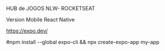 HUB de JOGOS NLW- ROCKETSEAT

Version Mobile
React Native

https://expo.dev/

#npm install --global expo-cli && npx create-expo-app my-app
